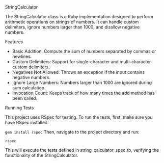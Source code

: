 StringCalculator

The StringCalculator class is a Ruby implementation designed to perform arithmetic operations on strings of numbers. It can handle custom delimiters, ignore numbers larger than 1000, and disallow negative numbers.

Features

- Basic Addition: Compute the sum of numbers separated by commas or newlines.
- Custom Delimiters: Support for single-character and multi-character custom delimiters.
- Negatives Not Allowed: Throws an exception if the input contains negative numbers.
- Ignore Large Numbers: Numbers larger than 1000 are ignored during sum calculation.
- Invocation Count: Keeps track of how many times the add method has been called.

Running Tests

This project uses RSpec for testing. To run the tests, first, make sure you have RSpec installed:

```gem install rspec```
Then, navigate to the project directory and run:

```rspec```

This will execute the tests defined in string_calculator_spec.rb, verifying the functionality of the StringCalculator.
